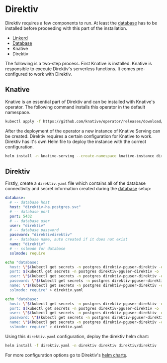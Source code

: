 # Direktiv

Direktiv requires a few components to run. At least the [database](../database) has to be installed before proceeding with this part of the installation. 

- [Linkerd](../linkerd/)
- [Database](../database)
- Knative
- Direktiv

The following is a two-step process. First Knative is installed. Knative is responsible to execute Direktiv's serverless functions. It comes pre-configured to work with Direktiv. 

## Knative

Knative is an essential part of Direktiv and can be installed with Knative's operator. The following command installs this operator in the default namespace.


```sh
kubectl apply -f https://github.com/knative/operator/releases/download/knative-v1.8.1/operator.yaml
```

After the deployment of the operator a new instance of Knative Serving can be created. Direktiv requires a certain configuration for Knative to work. Direktiv has it's own Helm file to deploy the instance with the correct configuration.

```sh
helm install -n knative-serving --create-namespace knative-instance direktiv/knative-instance
```

## Direktiv

Firstly, create a `direktiv.yaml` file which contains all of the database connectivity and secret information created during the [database](../database) setup:

```yaml title="Direktiv Database Configuration"
database:
  # -- database host
  host: "direktiv-ha.postgres.svc"
  # -- database port
  port: 5432
  # -- database user
  user: "direktiv"
  # -- database password
  password: "direktivdirektiv"
  # -- database name, auto created if it does not exist
  name: "direktiv"
  # -- sslmode for database
  sslmode: require
```

```bash title="Database Configuration (No Connection Pooling)"
echo "database:
  host: \"$(kubectl get secrets -n postgres direktiv-pguser-direktiv -o 'go-template={{index .data "host"}}' | base64 --decode)\"
  port: $(kubectl get secrets -n postgres direktiv-pguser-direktiv -o 'go-template={{index .data "port"}}' | base64 --decode)
  user: \"$(kubectl get secrets -n postgres direktiv-pguser-direktiv -o 'go-template={{index .data "user"}}' | base64 --decode)\"
  password: \"$(kubectl get secrets -n postgres direktiv-pguser-direktiv -o 'go-template={{index .data "password"}}' | base64 --decode)\"
  name: \"$(kubectl get secrets -n postgres direktiv-pguser-direktiv -o 'go-template={{index .data "dbname"}}' | base64 --decode)\"
  sslmode: require" > direktiv.yaml
```

```bash title="Database Configuration (With Connection Pooling)"
echo "database:
  host: \"$(kubectl get secrets -n postgres direktiv-pguser-direktiv -o 'go-template={{index .data "pgbouncer-host"}}' | base64 --decode)\"
  port: $(kubectl get secrets -n postgres direktiv-pguser-direktiv -o 'go-template={{index .data "pgbouncer-port"}}' | base64 --decode)
  user: \"$(kubectl get secrets -n postgres direktiv-pguser-direktiv -o 'go-template={{index .data "user"}}' | base64 --decode)\"
  password: \"$(kubectl get secrets -n postgres direktiv-pguser-direktiv -o 'go-template={{index .data "password"}}' | base64 --decode)\"
  name: \"$(kubectl get secrets -n postgres direktiv-pguser-direktiv -o 'go-template={{index .data "dbname"}}' | base64 --decode)\"
  sslmode: require" > direktiv.yaml
```

Using this `direktiv.yaml` configuration, deploy the direktiv helm chart:

```bash
helm install -f direktiv.yaml -n direktiv direktiv direktiv/direktiv
```

For more configuration options go to Direktiv's [helm charts](https://github.com/direktiv/direktiv-charts/tree/main/charts/direktiv).
